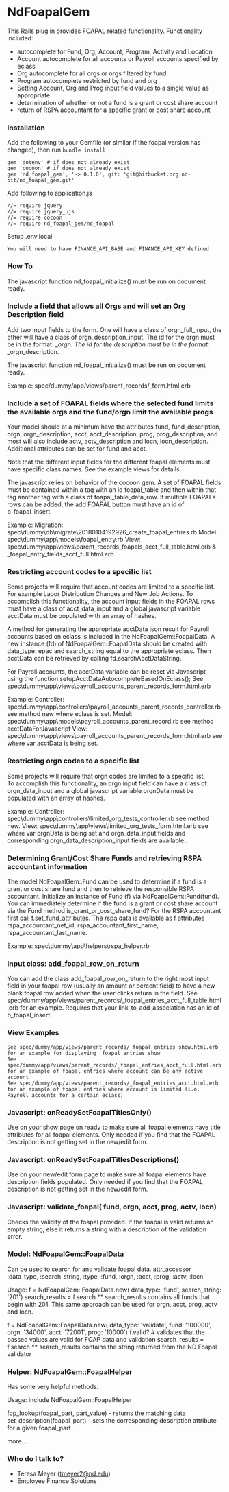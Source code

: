 # NdFoapalGem #

This Rails plug in provides FOAPAL related functionality.  Functionality included:
- autocomplete for Fund, Org, Account, Program, Activity and Location
- Account autocomplete for all accounts or Payroll accounts specified by eclass
- Org autocomplete for all orgs or orgs filtered by fund
- Program autocomplete restricted by fund and org
- Setting Account, Org and Prog input field values to a single value as appropriate
- determination of whether or not a fund is a grant or cost share account
- return of RSPA accountant for a specific grant or cost share account

### Installation ###

Add the following to your Gemfile (or similar if the foapal version has changed), then run ```bundle install```
```
gem 'dotenv' # if does not already exist
gem 'cocoon' # if does not already exist
gem 'nd_foapal_gem', '~> 0.1.0', git: 'git@bitbucket.org:nd-oit/nd_foapal_gem.git'
```

Add following to application.js
```
//= require jquery
//= require jquery_ujs
//= require cocoon
//= require nd_foapal_gem/nd_foapal
```

Setup .env.local
```
You will need to have FINANCE_API_BASE and FINANCE_API_KEY defined
```

### How To ###

The javascript function nd_foapal_initialize() must be run on document ready.

### Include a field that allows all Orgs and will set an Org Description field ###
Add two input fields to the form.  One will have a class of orgn_full_input, the other
will have a class of orgn_description_input.  The id for the orgn must be in the format:
<custom text>_<number>_orgn.  The id for the description must be in the format:
<same custom text>_<same number>_orgn_description.

The javascript function nd_foapal_initialize() must be run on document ready.

Example: spec/dummy/app/views/parent_records/_form.html.erb

### Include a set of FOAPAL fields where the selected fund limits the available orgs and the fund/orgn limit the available progs ###
Your model should at a minimum have the attributes fund, fund_description, orgn, orgn_description, acct, acct_description, prog, prog_description,
and most will also include actv, actv_description and locn, locn_description.  Additional attributes can be set for fund and acct.

Note that the different input fields for the different foapal elements must have specific class names.  See the example views for details.

The javascript relies on behavior of the cocoon gem.  A set of FOAPAL fields must be contained within a tag with an id foapal_table and then
within that tag another tag with a class of foapal_table_data_row.  If multiple FOAPALs rows can be added, the add FOAPAL button must have an
id of b_foapal_insert.

Example:
Migration: spec\dummy\db\migrate\20180104192926_create_foapal_entries.rb
Model: spec\dummy\app\models\foapal_entry.rb
View: spec\dummy\app\views\parent_records\_foapals_acct_full_table.html.erb & _foapal_entry_fields_acct_full.html.erb

### Restricting account codes to a specific list ###
Some projects will require that account codes are limited to a specific list.  For example Labor Distribution Changes and New Job Actions.
To accomplish this functionality, the account input fields in the FOAPAL rows must have a class of acct_data_input and a global javascript variable
acctData must be populated with an array of hashes.

A method for generating the appropriate acctData json result for Payroll accounts based on
eclass is included in the NdFoapalGem::FoapalData.  A new instance (fd) of NdFoapalGem::FoapalData should be created with data_type: epac and
search_string equal to the appropriate eclass.  Then acctData can be retrieved by calling fd.searchAcctDataString.

For Payroll accounts, the acctData variable can be reset via Javascript using the function setupAcctDataAutocompleteBasedOnEclass(<eclass>);
See spec\dummy\app\views\payroll_accounts_parent_records\_form.html.erb

Example:
Controller: spec\dummy\app\controllers\payroll_accounts_parent_records_controller.rb  see method new where eclass is set.
Model: spec\dummy\app\models\payroll_accounts_parent_record.rb  see method acctDataForJavascript
View: spec\dummy\app\views\payroll_accounts_parent_records\_form.html.erb   see where var acctData is being set.

### Restricting orgn codes to a specific list ###
Some projects will require that orgn codes are limited to a specific list.  
To accomplish this functionality, an orgn input field can have a class of orgn_data_input and a global javascript variable
orgnData must be populated with an array of hashes.

Example:
Controller: spec\dummy\app\controllers\limited_org_tests_controller.rb  see method new.
View: spec\dummy\app\views\limited_org_tests\_form.html.erb   see where var orgnData is being set and orgn_data_input fields and corresponding orgn_data_description_input fields are available..


### Determining Grant/Cost Share Funds and retrieving RSPA accountant information ###
The model NdFoapalGem::Fund can be used to determine if a fund is a grant or cost share fund and then to retrieve the responsible RSPA
accountant.  Initialize an instance of Fund (f) via NdFoapalGem::Fund(fund).  You can immediately determine if the fund is a grant or cost share
account via the Fund method is_grant_or_cost_share_fund?  For the RSPA accountant first call f.set_fund_attributes.  The rspa data is available
as f attributes rspa_accountant_net_id, rspa_accountant_first_name, rspa_accountant_last_name.

Example: spec\dummy\app\helpers\rspa_helper.rb

### Input class: add_foapal_row_on_return ###
You can add the class add_foapal_row_on_return to the right most input field in your foapal row (usually an amount or percent field) to have
a new blank foapal row added when the user clicks return in the field.  See spec/dummy/app/views/parent_records/_foapal_entries_acct_full_table.html.erb
for an example.  Requires that your link_to_add_association has an id of b_foapal_insert.


### View Examples ###
```
See spec/dummy/app/views/parent_records/_foapal_entries_show.html.erb for an example for displaying _foapal_entries_show
See spec/dummy/app/views/parent_records/_foapal_entries_acct_full.html.erb for an example of foapal entries where account can be any active account
See spec/dummy/app/views/parent_records/_foapal_entries_acct.html.erb for an example of foapal entries where account is limited (i.e. Payroll accounts for a certain eclass)
```

### Javascript: onReadySetFoapalTitlesOnly() ###
Use on your show page on ready to make sure all foapal elements have title attributes for all foapal elements.  Only needed if you find that the
FOAPAL description is not getting set in the new/edit form.

### Javascript: onReadySetFoapalTitlesDescriptions() ###
Use on your new/edit form page to make sure all foapal elements have description fields populated.  Only needed if you find that the
FOAPAL description is not getting set in the new/edit form.

### Javascript: validate_foapal( fund, orgn, acct, prog, actv, locn) ###
Checks the validity of the foapal provided. If the foapal is valid returns an empty string, else it returns a string with a description of the validation error.

### Model: NdFoapalGem::FoapalData ###
Can be used to search for and validate foapal data.
attr_accessor :data_type, :search_string, :type, :fund, :orgn, :acct, :prog, :actv, :locn

Usage:
f = NdFoapalGem::FoapalData.new( data_type: 'fund', search_string: '201')
search_results = f.search
** search_results contains all funds that begin with 201.  This same approach can be used for orgn, acct, prog, actv and locn.

f = NdFoapalGem::FoapalData.new( data_type: 'validate', fund: '100000', orgn: '34000', acct: '72001', prog: '10000')
f.valid? # validates that the passed values are valid for FOAP data and validation
search_results = f.search
** search_results contains the string returned from the ND Foapal validator

### Helper: NdFoapalGem::FoapalHelper ###
Has some very helpful methods.

Usage:
include NdFoapalGem::FoapalHelper
 
fop_lookup(foapal_part, part_value) - returns the matching data
set_description(foapal_part) - sets the corresponding description attribute for a given foapal_part

more...


### Who do I talk to? ###

* Teresa Meyer (tmeyer2@nd.edu)
* Employee Finance Solutions
